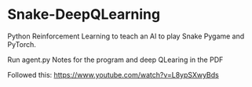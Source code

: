# Snake-DeepQLearning
Python Reinforcement Learning  to teach an AI to play Snake Pygame and PyTorch.

Run agent.py
Notes for the program and deep QLearing in the PDF

Followed this: https://www.youtube.com/watch?v=L8ypSXwyBds
